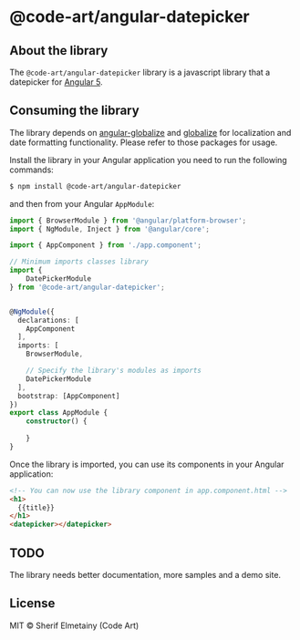 # @code-art/angular-datepicker

## About the library

The ```@code-art/angular-datepicker``` library is a javascript library that a datepicker for [Angular 5](https://angular.io). 

## Consuming the library

The library depends on [angular-globalize](https://github.code/sherif-elmetainy/angular-globalize) and [globalize](https://github.com/globalizejs/globalize) for localization and date formatting functionality. Please refer to those packages for usage.

Install the library in your Angular application you need to run the following commands:

```bash
$ npm install @code-art/angular-datepicker
```

and then from your Angular `AppModule`:

```typescript
import { BrowserModule } from '@angular/platform-browser';
import { NgModule, Inject } from '@angular/core';

import { AppComponent } from './app.component';

// Minimum imports classes library
import {
    DatePickerModule
} from '@code-art/angular-datepicker';


@NgModule({
  declarations: [
    AppComponent
  ],
  imports: [
    BrowserModule,

    // Specify the library's modules as imports
    DatePickerModule
  ],
  bootstrap: [AppComponent]
})
export class AppModule { 
    constructor() {
        
    }
}
```

Once the library is imported, you can use its components in your Angular application:

```html
<!-- You can now use the library component in app.component.html -->
<h1>
  {{title}}
</h1>
<datepicker></datepicker>
``` 


## TODO

The library needs better documentation, more samples and a demo site. 

## License

MIT © Sherif Elmetainy \(Code Art\)
